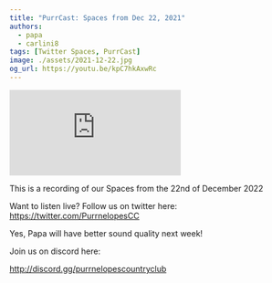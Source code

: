 ```yaml
---
title: "PurrCast: Spaces from Dec 22, 2021"
authors:
  - papa
  - carlini8
tags: [Twitter Spaces, PurrCast]
image: ./assets/2021-12-22.jpg
og_url: https://youtu.be/kpC7hkAxwRc
---
```


<iframe src="https://www.youtube.com/embed/kpC7hkAxwRc" title="YouTube video player" frameborder="0" allow="accelerometer; autoplay; clipboard-write; encrypted-media; gyroscope; picture-in-picture" allowFullScreen></iframe>

<!--truncate-->

This is a recording of our Spaces from the 22nd of December 2022 

Want to listen live? Follow us on twitter here: https://twitter.com/PurrnelopesCC 

Yes, Papa will have better sound quality next week! 

Join us on discord here: 

http://discord.gg/purrnelopescountryclub